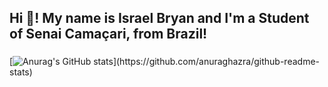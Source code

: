 <h2 align="left">Hi 👋! My name is Israel Bryan and I'm a Student of Senai Camaçari, from Brazil!</h2>

###
<div>
  
[![Anurag's GitHub stats](https://github-readme-stats.vercel.app/api?username=IsraelBryan&locale=en&hide_title=false&layout=compact&card_width=320&langs_count=5&theme=ambient_gradient&hide_border=false&height="150")](https://github.com/anuraghazra/github-readme-stats)
</div>


